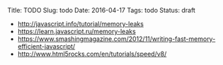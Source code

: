 Title: TODO
Slug: todo
Date: 2016-04-17
Tags: todo
Status: draft

 - http://javascript.info/tutorial/memory-leaks
 - https://learn.javascript.ru/memory-leaks
 - https://www.smashingmagazine.com/2012/11/writing-fast-memory-efficient-javascript/
 - http://www.html5rocks.com/en/tutorials/speed/v8/